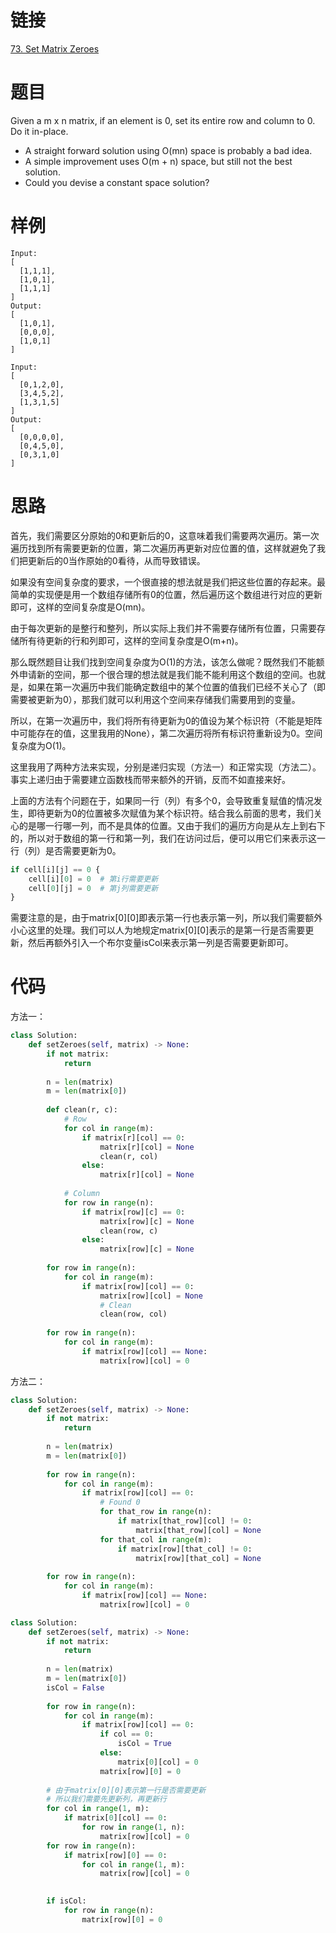 # 链接
[73. Set Matrix Zeroes](https://leetcode.com/problems/set-matrix-zeroes/)

# 题目
Given a m x n matrix, if an element is 0, set its entire row and column to 0. Do it in-place.

- A straight forward solution using O(mn) space is probably a bad idea.
- A simple improvement uses O(m + n) space, but still not the best solution.
- Could you devise a constant space solution?

# 样例
```
Input: 
[
  [1,1,1],
  [1,0,1],
  [1,1,1]
]
Output: 
[
  [1,0,1],
  [0,0,0],
  [1,0,1]
]
```

```
Input: 
[
  [0,1,2,0],
  [3,4,5,2],
  [1,3,1,5]
]
Output: 
[
  [0,0,0,0],
  [0,4,5,0],
  [0,3,1,0]
]
```

# 思路
首先，我们需要区分原始的0和更新后的0，这意味着我们需要两次遍历。第一次遍历找到所有需要更新的位置，第二次遍历再更新对应位置的值，这样就避免了我们把更新后的0当作原始的0看待，从而导致错误。

如果没有空间复杂度的要求，一个很直接的想法就是我们把这些位置的存起来。最简单的实现便是用一个数组存储所有0的位置，然后遍历这个数组进行对应的更新即可，这样的空间复杂度是O(mn)。

由于每次更新的是整行和整列，所以实际上我们并不需要存储所有位置，只需要存储所有待更新的行和列即可，这样的空间复杂度是O(m+n)。

那么既然题目让我们找到空间复杂度为O(1)的方法，该怎么做呢？既然我们不能额外申请新的空间，那一个很合理的想法就是我们能不能利用这个数组的空间。也就是，如果在第一次遍历中我们能确定数组中的某个位置的值我们已经不关心了（即需要被更新为0），那我们就可以利用这个空间来存储我们需要用到的变量。

所以，在第一次遍历中，我们将所有待更新为0的值设为某个标识符（不能是矩阵中可能存在的值，这里我用的None），第二次遍历将所有标识符重新设为0。空间复杂度为O(1)。

这里我用了两种方法来实现，分别是递归实现（方法一）和正常实现（方法二）。事实上递归由于需要建立函数栈而带来额外的开销，反而不如直接来好。

上面的方法有个问题在于，如果同一行（列）有多个0，会导致重复赋值的情况发生，即待更新为0的位置被多次赋值为某个标识符。结合我么前面的思考，我们关心的是哪一行哪一列，而不是具体的位置。又由于我们的遍历方向是从左上到右下的，所以对于数组的第一行和第一列，我们在访问过后，便可以用它们来表示这一行（列）是否需要更新为0。

```python
if cell[i][j] == 0 {
    cell[i][0] = 0  # 第i行需要更新
    cell[0][j] = 0  # 第j列需要更新
}
```

需要注意的是，由于matrix[0][0]即表示第一行也表示第一列，所以我们需要额外小心这里的处理。我们可以人为地规定matrix[0][0]表示的是第一行是否需要更新，然后再额外引入一个布尔变量isCol来表示第一列是否需要更新即可。

# 代码
方法一：
```python
class Solution:
    def setZeroes(self, matrix) -> None:
        if not matrix:
            return
        
        n = len(matrix)
        m = len(matrix[0])
        
        def clean(r, c):
            # Row
            for col in range(m):
                if matrix[r][col] == 0:
                    matrix[r][col] = None
                    clean(r, col)
                else:
                    matrix[r][col] = None
            
            # Column
            for row in range(n):
                if matrix[row][c] == 0:
                    matrix[row][c] = None
                    clean(row, c)
                else:
                    matrix[row][c] = None
        
        for row in range(n):
            for col in range(m):
                if matrix[row][col] == 0:
                    matrix[row][col] = None
                    # Clean
                    clean(row, col)
                    
        for row in range(n):
            for col in range(m):
                if matrix[row][col] == None:
                    matrix[row][col] = 0
```

方法二：
```python
class Solution:
    def setZeroes(self, matrix) -> None:
        if not matrix:
            return
        
        n = len(matrix)
        m = len(matrix[0])
        
        for row in range(n):
            for col in range(m):
                if matrix[row][col] == 0:
                    # Found 0
                    for that_row in range(n):
                        if matrix[that_row][col] != 0:
                            matrix[that_row][col] = None
                    for that_col in range(m):
                        if matrix[row][that_col] != 0:
                            matrix[row][that_col] = None
                    
        for row in range(n):
            for col in range(m):
                if matrix[row][col] == None:
                    matrix[row][col] = 0
```

```python
class Solution:
    def setZeroes(self, matrix) -> None:
        if not matrix:
            return
        
        n = len(matrix)
        m = len(matrix[0])
        isCol = False
        
        for row in range(n):
            for col in range(m):
                if matrix[row][col] == 0:
                    if col == 0:
                        isCol = True
                    else:
                        matrix[0][col] = 0
                    matrix[row][0] = 0
                    
        # 由于matrix[0][0]表示第一行是否需要更新
        # 所以我们需要先更新列，再更新行
        for col in range(1, m):
            if matrix[0][col] == 0:
                for row in range(1, n):
                    matrix[row][col] = 0
        for row in range(n):
            if matrix[row][0] == 0:
                for col in range(1, m):
                    matrix[row][col] = 0

                    
        if isCol:
            for row in range(n):
                matrix[row][0] = 0
```